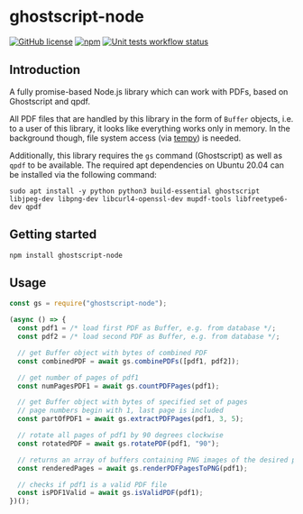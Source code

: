 # ghostscript-node

[![GitHub license](https://img.shields.io/github/license/sigalor/ghostscript-node)](https://github.com/sigalor/ghostscript-node/blob/master/LICENSE) [![npm](https://img.shields.io/npm/v/ghostscript-node)](https://www.npmjs.com/package/ghostscript-node) [![Unit tests workflow status](https://github.com/sigalor/ghostscript-node/actions/workflows/tests.yaml/badge.svg)](https://github.com/sigalor/ghostscript-node/actions/workflows/tests.yaml)

## Introduction

A fully promise-based Node.js library which can work with PDFs, based on Ghostscript and qpdf.

All PDF files that are handled by this library in the form of `Buffer` objects, i.e. to a user of this library, it looks like everything works only in memory. In the background though, file system access (via [tempy](https://www.npmjs.com/package/tempy)) is needed.

Additionally, this library requires the `gs` command (Ghostscript) as well as `qpdf` to be available. The required apt dependencies on Ubuntu 20.04 can be installed via the following command:

```
sudo apt install -y python python3 build-essential ghostscript libjpeg-dev libpng-dev libcurl4-openssl-dev mupdf-tools libfreetype6-dev qpdf
```

## Getting started

```
npm install ghostscript-node
```

## Usage

```javascript
const gs = require("ghostscript-node");

(async () => {
  const pdf1 = /* load first PDF as Buffer, e.g. from database */;
  const pdf2 = /* load second PDF as Buffer, e.g. from database */;

  // get Buffer object with bytes of combined PDF
  const combinedPDF = await gs.combinePDFs([pdf1, pdf2]);

  // get number of pages of pdf1
  const numPagesPDF1 = await gs.countPDFPages(pdf1);

  // get Buffer object with bytes of specified set of pages
  // page numbers begin with 1, last page is included
  const partOfPDF1 = await gs.extractPDFPages(pdf1, 3, 5);

  // rotate all pages of pdf1 by 90 degrees clockwise
  const rotatedPDF = await gs.rotatePDF(pdf1, "90");

  // returns an array of buffers containing PNG images of the desired pages
  const renderedPages = await gs.renderPDFPagesToPNG(pdf1);

  // checks if pdf1 is a valid PDF file
  const isPDF1Valid = await gs.isValidPDF(pdf1);
})();
```
